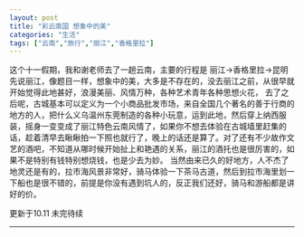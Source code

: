 ```yaml
---
layout: post
title: "彩云南国 想象中的美"
categories: "生活"
tags: ["云南","旅行","丽江","香格里拉"]
---
```

这个十一假期，我和谢老师去了一趟云南，主要的行程是 丽江->香格里拉->昆明
先说丽江，像题目一样，想象中的美，大多是不存在的，没去丽江之前，从很早就开始觉得此地甚好，浪漫美丽、风情万种，各种艺术青年各种思想火花，
去了之后呢，古城基本可以定义为一个小商品批发市场，来自全国几个著名的善于行商的地方的人，把什么义乌温州东莞制造的各种小玩意，运到此地，然后穿上纳西服装，摇身一变变成了丽江特色云南风情了，如果你不想去体验在古城墙里赶集的话，趁着清早去瞅瞅拍一下照也就行了，晚上的话还是算了。对了还有不少故作文艺的酒吧，不知道从哪时候开始扯上和艳遇的关系，丽江的酒托也是很厉害的，如果不是特别有钱特别想烧钱，也是少去为妙。
当然由来已久的好地方，人不杰了地灵还是有的，拉市海风景非常好，骑马体验一下茶马古道，然后到拉市海里划一下船也是很不错的，前提是你没有遇到坑人的，反正我们还好，骑马和游船都是讲好的价。

更新于10.11 未完待续

---
